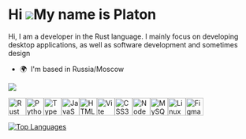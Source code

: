 Hi ![](https://user-images.githubusercontent.com/18350557/176309783-0785949b-9127-417c-8b55-ab5a4333674e.gif)My name is Platon
==============================================================================================================================

Hi, I am a developer in the Rust language. I mainly focus on developing desktop applications, as well as software development and sometimes design

*   🌍  I'm based in Russia/Moscow

<a href="https://www.twitch.tv/platon200kl" target="_blank" rel="noreferrer"><img
                  src="https://img.shields.io/twitch/status/platon200kl?logo=twitchsx&style=for-the-badge&color=0891b2&labelColor=1c1917&label=TWITCH+STATUS" /></a>



                  
<p align="left">
<a href="https://www.rust-lang.org/" target="_blank" rel="noreferrer"><img src="https://raw.githubusercontent.com/danielcranney/readme-generator/main/public/icons/skills/rust-colored.svg" width="36" height="36" alt="Rust" /></a><a href="https://www.python.org/" target="_blank" rel="noreferrer"><img src="https://raw.githubusercontent.com/danielcranney/readme-generator/main/public/icons/skills/python-colored.svg" width="36" height="36" alt="Python" /></a><a href="https://www.typescriptlang.org/" target="_blank" rel="noreferrer"><img src="https://raw.githubusercontent.com/danielcranney/readme-generator/main/public/icons/skills/typescript-colored.svg" width="36" height="36" alt="TypeScript" /></a><a href="https://developer.mozilla.org/en-US/docs/Web/JavaScript" target="_blank" rel="noreferrer"><img src="https://raw.githubusercontent.com/danielcranney/readme-generator/main/public/icons/skills/javascript-colored.svg" width="36" height="36" alt="JavaScript" /></a><a href="https://developer.mozilla.org/en-US/docs/Glossary/HTML5" target="_blank" rel="noreferrer"><img src="https://raw.githubusercontent.com/danielcranney/readme-generator/main/public/icons/skills/html5-colored.svg" width="36" height="36" alt="HTML5" /></a><a href="https://vitejs.dev/" target="_blank" rel="noreferrer"><img src="https://raw.githubusercontent.com/danielcranney/readme-generator/main/public/icons/skills/vite-colored.svg" width="36" height="36" alt="Vite" /></a><a href="https://www.w3.org/TR/CSS/#css" target="_blank" rel="noreferrer"><img src="https://raw.githubusercontent.com/danielcranney/readme-generator/main/public/icons/skills/css3-colored.svg" width="36" height="36" alt="CSS3" /></a><a href="https://nodejs.org/en/" target="_blank" rel="noreferrer"><img src="https://raw.githubusercontent.com/danielcranney/readme-generator/main/public/icons/skills/nodejs-colored.svg" width="36" height="36" alt="NodeJS" /></a><a href="https://www.mysql.com/" target="_blank" rel="noreferrer"><img src="https://raw.githubusercontent.com/danielcranney/readme-generator/main/public/icons/skills/mysql-colored.svg" width="36" height="36" alt="MySQL" /></a><a href="https://www.linux.org" target="_blank" rel="noreferrer"><img src="https://raw.githubusercontent.com/danielcranney/readme-generator/main/public/icons/skills/linux-colored.svg" width="36" height="36" alt="Linux" /></a><a href="https://www.figma.com/" target="_blank" rel="noreferrer"><img src="https://raw.githubusercontent.com/danielcranney/readme-generator/main/public/icons/skills/figma-colored.svg" width="36" height="36" alt="Figma" /></a>
                    </p>
                <p align="left">
                      <a href="https://discord.com/users/platon200kl" target="_blank" rel="noreferrer">
                    <picture>
                    <source media="(prefers-color-scheme: dark)" srcset="undefined" />
                    </picture>
                    </a
                    <picture>
                    </picture>
                    </a>
                      <a href="https://www.youtube.com/@kruznov" target="_blank" rel="noreferrer">
                    <picture>
                    <source media="(prefers-color-scheme: dark)" srcset="undefined" />
                    </picture>
                    </a>
                      <a href="https://www.twitch.tv/platon200kl" target="_blank" rel="noreferrer">
                    <picture>
                    <source media="(prefers-color-scheme: dark)" srcset="undefined" />
                    </picture>
                    </a></p><a href="https://github.com/ideikaPIX" align="left"><img src="https://github-readme-stats.vercel.app/api/top-langs/?username=ideikaPIX&langs_count=10&title_color=0891b2&text_color=ffffff&icon_color=0891b2&bg_color=1c1917&hide_border=true&locale=en&custom_title=Top%20%Languages" alt="Top Languages" /></a>
